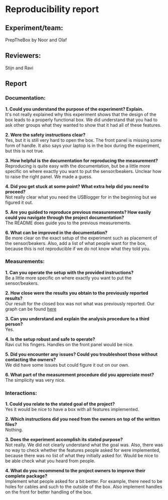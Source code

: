 # Reproducibility report

## Experiment/team:   
PrepTheBox by Noor and Olaf

## Reviewers:   
Stijn and Ravi

## Report 

### Documentation:

**1.	Could you understand the purpose of the experiment? Explain.**  
    It's not really explained why this experiment shows that the design of the box leads to a properly functional box. We did understand that you had to ask other groups what they wanted to show that it had all of these features.

**2.	Were the safety instructions clear?**  
    Yes, but it is still very hard to open the box. The front panel is missing some form of handle. It also says your laptop is in the box during the experiment, but this is not true.  

**3.	How helpful is the documentation for reproducing the measurement?**  
    Reproducing is quite easy with the documentation, but be a little more specific on where exactly you want to put the sensor/beakers. Unclear how to raise the right panel. We made a guess.

**4.	Did you get stuck at some point? What extra help did you need to proceed?**  
    Not really clear what you need the USBlogger for in the beginning but we figured it out. 

**5.	Are you guided to reproduce previous measurements? How easily could you navigate through the project documentation?**  
    The README does guide you to the previous measurements.

**6.	What can be improved in the documentation?**  
    Be more clear on the exact setup of the experiment such as placement of the sensor/beakers. Also, add a list of what people want for the box, because this is not reproducible if we do not know what they told you.

### Measurements:

**1.	Can you operate the setup with the provided instructions?**  
    Be a little more specific on where exactly you want to put the sensor/beakers. 

**2.	How close were the results you obtain to the previously reported results?**    
    Our result for the closed box was not what was previously reported. Our graph can be found [here](projects/PrepTheBox_Olaf_and_Noor/feedback/GraphBox.jpeg)

**3.	Can you understand and explain the analysis procedure to a third person?**  
    Yes.

**4.	Is the setup robust and safe to operate?**  
    Ravi cut his fingers. Handles on the front panel would be nice.

**5.	Did you encounter any issues? Could you troubleshoot those without contacting the owners?**  
    We did have some issues but could figure it out on our own.

**6.	What part of the measurement procedure did you appreciate most?**  
    The simplicity was very nice.

### Interactions:
 
**1.	Could you relate to the stated goal of the project?**  
    Yes it would be nice to have a box with all features implemented.

**2.	Which instructions did you need from the owners on top of the written files?**  
    Nothing.

**3.	Does the experiment accomplish its stated purpose?**  
    Not really. We did not clearly understand what the goal was. Also, there was no way to check whether the features people asked for were implemented, because there was no list of what they initially asked for. Would be nice to be able check what you heard from people.
    
**4.	What do you recommend to the project owners to improve their complete package?**  
    Implement what people asked for a bit better. For example, there need to be holes for cables and such to the outside of the box. Also implement handles on the front for better handling of the box.


